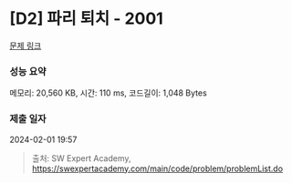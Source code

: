 # [D2] 파리 퇴치 - 2001 

[문제 링크](https://swexpertacademy.com/main/code/problem/problemDetail.do?contestProbId=AV5PzOCKAigDFAUq) 

### 성능 요약

메모리: 20,560 KB, 시간: 110 ms, 코드길이: 1,048 Bytes

### 제출 일자

2024-02-01 19:57



> 출처: SW Expert Academy, https://swexpertacademy.com/main/code/problem/problemList.do